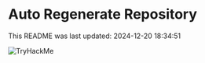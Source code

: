 # Auto Regenerate Repository

This README was last updated: 2024-12-20 18:34:51

 ![TryHackMe](https://tryhackme.com/badge/533634)